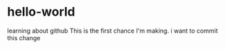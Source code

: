 # hello-world
learning about github
This is the first chance I'm making.
i want to commit this change
